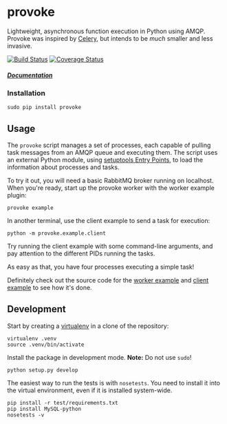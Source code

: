 
provoke
=======

Lightweight, asynchronous function execution in Python using AMQP. Provoke was
inspired by [Celery][4], but intends to be *much* smaller and less invasive.

[![Build Status](https://travis-ci.org/icgood/provoke.svg?branch=master)](https://travis-ci.org/icgood/provoke)
[![Coverage Status](https://coveralls.io/repos/icgood/provoke/badge.svg?branch=master)](https://coveralls.io/r/icgood/provoke?branch=master)

##### [Documentation](http://provoke.readthedocs.org/)

### Installation

```
sudo pip install provoke
```

## Usage

The `provoke` script manages a set of processes, each capable of pulling task
messages from an AMQP queue and executing them. The script uses an external
Python module, using [setuptools Entry Points][5], to load the information
about processes and tasks.

To try it out, you will need a basic RabbitMQ broker running on localhost. When
you're ready, start up the provoke worker with the worker example plugin:

```
provoke example
```

In another terminal, use the client example to send a task for execution:

```
python -m provoke.example.client
```

Try running the client example with some command-line arguments, and pay
attention to the different PIDs running the tasks.

As easy as that, you have four processes executing a simple task!

Definitely check out the source code for the [worker example][2] and
[client example][3] to see how it's done.

## Development

Start by creating a [virtualenv][1] in a clone of the repository:

    virtualenv .venv
    source .venv/bin/activate

Install the package in development mode. **Note:** Do not use `sudo`!

    python setup.py develop

The easiest way to run the tests is with `nosetests`. You need to install it
into the virtual environment, even if it is installed system-wide.

    pip install -r test/requirements.txt
    pip install MySQL-python
    nosetests -v

[1]: http://www.virtualenv.org/en/latest/
[2]: provoke/example/worker.py
[3]: provoke/example/client.py
[4]: http://www.celeryproject.org/
[5]: https://pythonhosted.org/setuptools/pkg_resources.html#entry-points
